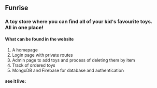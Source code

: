 ## Funrise 

### A toy store where you can find all of your kid's favourite toys. All in one place!

#### What can be found in the website
1. A homepage 
2. Login page with private routes
3. Admin page to add toys and process of deleting them by item
4. Track of ordered toys
5. MongoDB and Firebase for database and authentication

#### see it live: 
